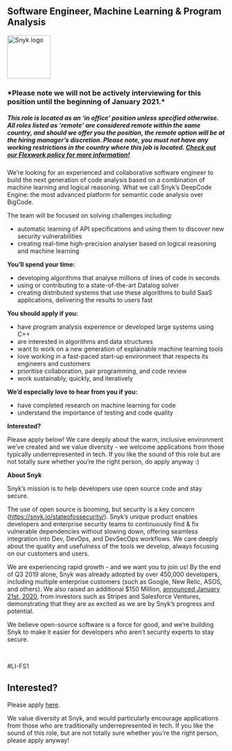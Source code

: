 Software Engineer, Machine Learning & Program Analysis
---

<img src="https://res.cloudinary.com/snyk/image/upload/v1537345894/press-kit/brand/logo-black.png" width="100" alt="Snyk logo" />

<h3><strong>*Please note we will not be actively interviewing for this position until the beginning of January 2021.*</strong></h3>
<h5><span data-sheets-formula-bar-text-style="font-size:13px;color:#000000;font-weight:normal;text-decoration:none;font-family:'Arial';font-style:normal;text-decoration-skip-ink:none;">This role is located as an ‘in office’ position unless specified otherwise. All roles listed as ‘remote’ are considered remote within the same country, and should we offer you the position, the remote option will be at the hiring manager’s discretion. Please note, you must not have any working restrictions in the country where this job is located. </span><a href="https://snyk.io/blog/introducing-flex-work-the-future-of-work-at-snyk/" target="_blank" data-sheets-formula-bar-text-link="https://snyk.io/blog/introducing-flex-work-the-future-of-work-at-snyk/" data-sheets-formula-bar-text-style="font-size:13px;color:#1155cc;font-weight:normal;text-decoration:underline;font-family:''Arial'';font-style:normal;text-decoration-skip-ink:none;">Check out our Flexwork policy for more information!</a></h5>
<p><span style="font-weight: 400;">We’re looking for an experienced and collaborative software engineer to build the next generation of code analysis based on a combination of machine learning and logical reasoning. What we call Snyk’s DeepCode Engine: the most advanced platform for semantic code analysis over BigCode.&nbsp;</span></p>
<p><span style="font-weight: 400;">The team will be focused on solving challenges including:</span></p>
<ul>
<li style="font-weight: 400;"><span style="font-weight: 400;">automatic learning of API specifications and using them to discover new security vulnerabilities</span></li>
<li style="font-weight: 400;"><span style="font-weight: 400;">creating real-time high-precision analyser based on logical reasoning and machine learning</span></li>
</ul>
<p><strong>You’ll spend your time:</strong></p>
<ul>
<li style="font-weight: 400;"><span style="font-weight: 400;">developing algorithms that analyse millions of lines of code in seconds</span></li>
<li style="font-weight: 400;"><span style="font-weight: 400;">using or contributing to a state-of-the-art Datalog solver</span></li>
<li style="font-weight: 400;"><span style="font-weight: 400;">creating distributed systems that use these algorithms to build SaaS applications, delivering the results to users fast</span></li>
</ul>
<p><strong>You should apply if you:</strong></p>
<ul>
<li style="font-weight: 400;"><span style="font-weight: 400;">have program analysis experience or developed large systems using C++</span></li>
<li style="font-weight: 400;"><span style="font-weight: 400;">are interested in algorithms and data structures</span></li>
<li style="font-weight: 400;"><span style="font-weight: 400;">want to work on a new generation of explainable machine learning tools</span></li>
<li style="font-weight: 400;"><span style="font-weight: 400;">love working in a fast-paced start-up environment that respects its engineers and customers</span></li>
<li style="font-weight: 400;"><span style="font-weight: 400;">prioritise collaboration, pair programming, and code review</span></li>
<li style="font-weight: 400;"><span style="font-weight: 400;">work sustainably, quickly, and iteratively</span></li>
</ul>
<p><strong>We’d especially love to hear from you if you:</strong></p>
<ul>
<li style="font-weight: 400;"><span style="font-weight: 400;">have completed research on machine learning for code</span></li>
<li><span style="font-weight: 400;">understand the importance of testing and code quality</span></li>
</ul>
<p><strong>Interested?</strong></p>
<p><span style="font-weight: 400;">Please apply below! We care deeply about the warm, inclusive environment we’ve created and we value diversity - we welcome applications from those typically underrepresented in tech. If you like the sound of this role but are not totally sure whether you’re the right person, do apply anyway :)</span></p>
<p><strong>About Snyk</strong></p>
<p><span style="font-weight: 400;">Snyk’s mission is to help developers use open source code and stay secure.&nbsp;</span></p>
<p><span style="font-weight: 400;">The use of open source is booming, but security is a key concern (</span><a href="https://snyk.io/stateofossecurity/"><span style="font-weight: 400;">https://snyk.io/stateofossecurity/</span></a><span style="font-weight: 400;">). Snyk’s unique product enables developers and enterprise security teams to continuously find &amp; fix vulnerable dependencies without slowing down, offering seamless integration into Dev, DevOps, and DevSecOps workflows. We care deeply about the quality and usefulness of the tools we develop, always focusing on our customers and users.&nbsp;</span></p>
<p><span style="font-weight: 400;">We are experiencing rapid growth - and we want you to join us! By the end of Q3 2019 alone, Snyk was already adopted by over 450,000 developers, including multiple enterprise customers (such as Google, New Relic, ASOS, and others). We also raised an additional $150 Million, </span><a href="https://snyk.io/blog/snyk-closes-150m/"><span style="font-weight: 400;">announced January 21st, 2020</span></a><span style="font-weight: 400;">, from investors such as Stripes and Salesforce Ventures, demonstrating that they are as excited as we are by Snyk’s progress and potential.</span></p>
<p><span style="font-weight: 400;">We believe open-source software is a force for good, and we’re building Snyk to make it easier for developers who aren’t security experts to stay secure.</span></p>
<p>&nbsp;</p>
<p><span style="font-weight: 400;">#LI-FS1</span></p>

Interested?
---

Please apply [here](https://boards.greenhouse.io/snyk/jobs/4989794002#app).

We value diversity at Snyk, and would particularly encourage applications from those who are traditionally underrepresented in tech.
If you like the sound of this role, but are not totally sure whether you’re the right person, please apply anyway!
